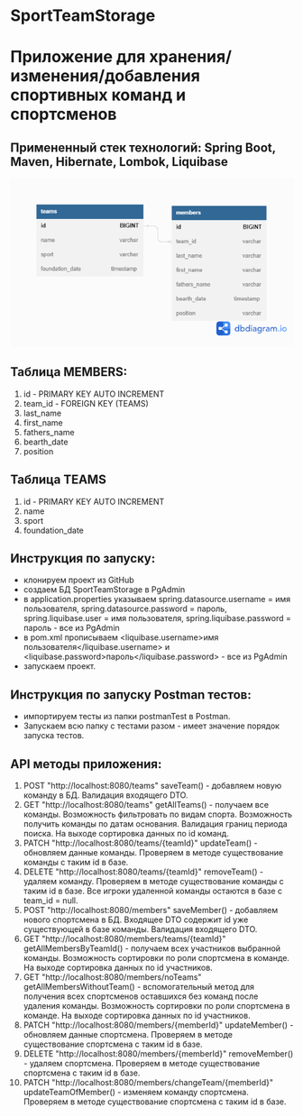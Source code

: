 # SportTeamStorage
# Приложение для хранения/изменения/добавления спортивных команд и спортсменов
## Примененный стек технологий: Spring Boot, Maven, Hibernate, Lombok, Liquibase

![](pictures/diagram.png)

## Таблица MEMBERS:

1. id - PRIMARY KEY AUTO INCREMENT
2. team_id - FOREIGN KEY (TEAMS)
3. last_name
4. first_name
5. fathers_name
6. bearth_date
7. position

## Таблица TEAMS

1. id - PRIMARY KEY AUTO INCREMENT
2. name
3. sport
4. foundation_date


## Инструкция по запуску:
- клонируем проект из GitHub
- создаем БД SportTeamStorage в PgAdmin
- в application.properties указываем spring.datasource.username = имя пользователя, spring.datasource.password = пароль, spring.liquibase.user = имя пользователя, spring.liquibase.password = пароль - все из PgAdmin
- в pom.xml прописываем <liquibase.username>имя пользователя</liquibase.username> и <liquibase.password>пароль</liquibase.password> - все из PgAdmin
- запускаем проект. 

## Инструкция по запуску Postman тестов:
- импортируем тесты из папки postmanTest в Postman. 
- Запускаем всю папку с тестами разом - имеет значение порядок запуска тестов.

## API методы приложения:
1. POST "http://localhost:8080/teams" saveTeam() - добавляем новую команду в БД. Валидация входящего DTO.
2. GET "http://localhost:8080/teams" getAllTeams() - получаем все команды. Возможность фильтровать по видам спорта. Возможность получить команды по датам основания. Валидация границ периода поиска. На выходе сортировка данных по id команд. 
3. PATCH "http://localhost:8080/teams/{teamId}" updateTeam() - обновляем данные команды. Проверяем в методе существование команды с таким id в базе.
4. DELETE "http://localhost:8080/teams/{teamId}" removeTeam() - удаляем команду. Проверяем в методе существование команды с таким id в базе. Все игроки удаленной команды остаются в базе с team_id = null.
5. POST "http://localhost:8080/members" saveMember() - добавляем нового спортсмена в БД. Входящее DTO содержит id уже существующей в базе команды. Валидация входящего DTO.
6. GET "http://localhost:8080/members/teams/{teamId}" getAllMembersByTeamId() - получаем всех участников выбранной команды. Возможность сортировки по роли спортсмена в команде. На выходе сортировка данных по id участников.
7. GET "http://localhost:8080/members/noTeams" getAllMembersWithoutTeam() - вспомогательный метод для получения всех спортсменов оставшихся без команд после удаления команды. Возможность сортировки по роли спортсмена в команде. На выходе сортировка данных по id участников.
8. PATCH "http://localhost:8080/members/{memberId}" updateMember() - обновляем данные спортсмена. Проверяем в методе существование спортсмена с таким id в базе.
9. DELETE "http://localhost:8080/members/{memberId}" removeMember() - удаляем спортсмена. Проверяем в методе существование спортсмена с таким id в базе.
10. PATCH "http://localhost:8080/members/changeTeam/{memberId}" updateTeamOfMember() - изменяем команду спортсмена. Проверяем в методе существование спортсмена с таким id в базе.
